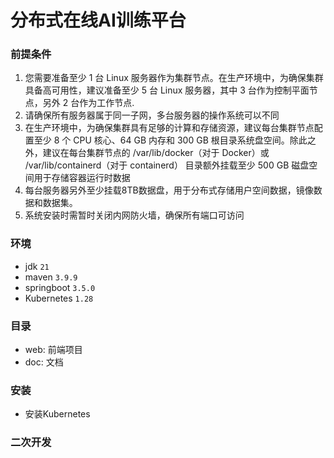# 分布式在线AI训练平台

### 前提条件
1. 您需要准备至少 1 台 Linux 服务器作为集群节点。在生产环境中，为确保集群具备高可用性，建议准备至少 5 台 Linux 服务器，其中 3 台作为控制平面节点，另外 2 台作为工作节点.
2. 请确保所有服务器属于同一子网，多台服务器的操作系统可以不同
3. 在生产环境中，为确保集群具有足够的计算和存储资源，建议每台集群节点配置至少 8 个 CPU 核心、64 GB 内存和 300 GB 根目录系统盘空间。除此之外，建议在每台集群节点的 /var/lib/docker（对于 Docker）或 /var/lib/containerd（对于 containerd） 目录额外挂载至少 500 GB 磁盘空间用于存储容器运行时数据
4. 每台服务器另外至少挂载8TB数据盘，用于分布式存储用户空间数据，镜像数据和数据集。
5. 系统安装时需暂时关闭内网防火墙，确保所有端口可访问

### 环境

- jdk `21`
- maven `3.9.9`
- springboot `3.5.0`
- Kubernetes `1.28`

### 目录

- web: 前端项目
- doc: 文档

### 安装
- 安装Kubernetes

### 二次开发
